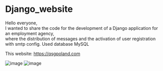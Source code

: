 # Django_website  
Hello everyone,  
I wanted to share the code for the development of a Django application for an employment agency,  
  where the distribution of messages and the activation of user registration  
  with smtp config. Used database MySQL

  This website: https://qsgpoland.com  
  

  ![image](https://github.com/INRGI/Django_website/assets/120032162/e2c156b0-3cb2-4c5e-8cc0-02de2851ac52)
![image](https://github.com/INRGI/Django_website/assets/120032162/7e8ad115-ef96-446b-98bc-bda46ff6bb2a)


  
